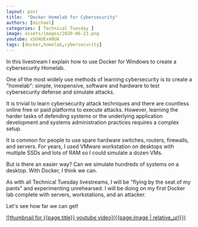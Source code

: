 ```yaml
---
layout: post
title:  "Docker Homelab for Cybersecurity"
authors: [michael]
categories: [ Technical Tuesday ]
image: assets/images/2020-06-23.png
youtube: xSO4UEx4NUA
tags: [docker,homelab,cybersecurity]
---
```

In this livestream I explain how to use Docker for Windows to create a cybersecurity Homelab. 

One of the most widely use methods of learning cybersecurity is to create a "homelab": simple, inexpensive, software and hardware to test cybersecurity defense and simulate attacks.

It is trivial to learn cybersecurity attack techniques and there are countless online free or paid platforms to execute attacks. However, learning the harder tasks of defending systems or the underlying application development and systems administration practices requires a complex setup. 

It is common for people to use spare hardware switches, routers, firewalls, and servers. For years, I used VMware workstation on desktops with multiple SSDs and lots of RAM so I could simulate a dozen VMs. 

But is there an easier way? Can we simulate hundreds of systems on a desktop. With Docker, I think we can.

As with all Technical Tuesday livestreams, I will be "flying by the seat of my pants" and experimenting unrehearsed. I will be doing on my first Docker lab complete with servers, workstations, and an attacker. 

Let's see how far we can get!

[![thumbnail for {{page.title}} youtube video]({{page.image | relative_url}})](https://youtu.be/{{page.youtube}} "{{page.title}}")
